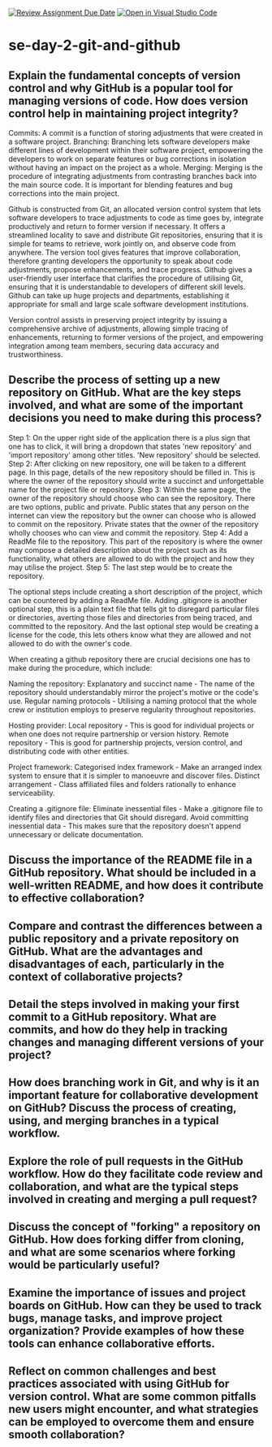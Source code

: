 [![Review Assignment Due Date](https://classroom.github.com/assets/deadline-readme-button-22041afd0340ce965d47ae6ef1cefeee28c7c493a6346c4f15d667ab976d596c.svg)](https://classroom.github.com/a/8wgCKhpZ)
[![Open in Visual Studio Code](https://classroom.github.com/assets/open-in-vscode-2e0aaae1b6195c2367325f4f02e2d04e9abb55f0b24a779b69b11b9e10269abc.svg)](https://classroom.github.com/online_ide?assignment_repo_id=18681470&assignment_repo_type=AssignmentRepo)
# se-day-2-git-and-github
## Explain the fundamental concepts of version control and why GitHub is a popular tool for managing versions of code. How does version control help in maintaining project integrity?

Commits: A commit is a function of storing adjustments that were created in a software project. 
Branching: Branching lets software developers make different lines of development within their software project, empowering the developers to work on separate features or bug corrections in isolation without having an impact on the project as a whole.
Merging: Merging is the procedure of integrating adjustments from contrasting branches back into the main source code. It is important for blending features and bug corrections into the main project.

Github is constructed from Git, an allocated version control system that lets software developers to trace adjustments to code as time goes by, integrate productively and return to former version if necessary. It offers a streamlined locality to save and distribute Git repositories, ensuring that it is simple for teams to retrieve, work jointly on, and observe code from anywhere. The version tool gives features that improve collaboration, therefore granting developers the opportunity to speak about code adjustments, propose enhancements, and trace progress. Github gives a user-friendly user interface that clarifies the procedure of utilising Git, ensuring that it is understandable to developers of different skill levels. Github can take up huge projects and departments, establishing it appropriate for small and large scale software development institutions.

Version control assists in preserving project integrity by issuing a comprehensive archive of adjustments, allowing simple tracing of enhancements, returning to former versions of the project, and empowering integration among team members, securing data accuracy and trustworthiness.

## Describe the process of setting up a new repository on GitHub. What are the key steps involved, and what are some of the important decisions you need to make during this process?

Step 1: On the upper right side of the application there is a plus sign that one has to click, it will bring a dropdown that states 'new repository' and 'import repository' among other titles. 'New repository' should be selected.
Step 2: After clicking on new repository, one will be taken to a different page. In this page, details of the new repository should be filled in. This is where the owner of the repository should write a succinct and unforgettable name for the project file or repository.
Step 3: Within the same page, the owner of the repository should choose who can see the repository. There are two options, public and private. Public states that any person on the internet can view the repository but the owner can choose who is allowed to commit on the repository. Private states that the owner of the repository wholly chooses who can view and commit the repository. 
Step 4: Add a ReadMe file to the repository. This part of the repository is where the owner may compose a detailed description about the project such as its functionality, what others are allowed to do with the project and how they may utilise the project.
Step 5: The last step would be to create the repository.

The optional steps include creating a short description of the project, which can be countered by adding a ReadMe file. Adding .gitignore is another optional step, this is a plain text file that tells git to disregard particular files or directories, averting those files and directories from being traced, and committed to the repository. And the last optional step would be creating a license for the code, this lets others know what they are allowed and not allowed to do with the owner's code.

When creating a github repository there are crucial decisions one has to make during the procedure, which include:

Naming the repository: 
Explanatory and succinct name - The name of the repository should understandably mirror the project's motive or the code's use.
Regular naming protocols - Utilising a naming protocol that the whole crew or institution employs to preserve regularity throughout repositories.

Hosting provider: 
Local repository - This is good for individual projects or when one does not require partnership or version history.
Remote repository - This is good for partnership projects, version control, and distributing code with other entities.

Project framework:
Categorised index framework - Make an arranged index system to ensure that it is simpler to manoeuvre and discover files.
Distinct arrangement - Class affiliated files and folders rationally to enhance serviceability.

Creating a .gitignore file:
Eliminate inessential files - Make a .gitignore file to identify files and directories that Git should disregard.
Avoid committing inessential data - This makes sure that the repository doesn't append unnecessary or delicate documentation.


## Discuss the importance of the README file in a GitHub repository. What should be included in a well-written README, and how does it contribute to effective collaboration?

## Compare and contrast the differences between a public repository and a private repository on GitHub. What are the advantages and disadvantages of each, particularly in the context of collaborative projects?

## Detail the steps involved in making your first commit to a GitHub repository. What are commits, and how do they help in tracking changes and managing different versions of your project?

## How does branching work in Git, and why is it an important feature for collaborative development on GitHub? Discuss the process of creating, using, and merging branches in a typical workflow.

## Explore the role of pull requests in the GitHub workflow. How do they facilitate code review and collaboration, and what are the typical steps involved in creating and merging a pull request?

## Discuss the concept of "forking" a repository on GitHub. How does forking differ from cloning, and what are some scenarios where forking would be particularly useful?

## Examine the importance of issues and project boards on GitHub. How can they be used to track bugs, manage tasks, and improve project organization? Provide examples of how these tools can enhance collaborative efforts.

## Reflect on common challenges and best practices associated with using GitHub for version control. What are some common pitfalls new users might encounter, and what strategies can be employed to overcome them and ensure smooth collaboration?
